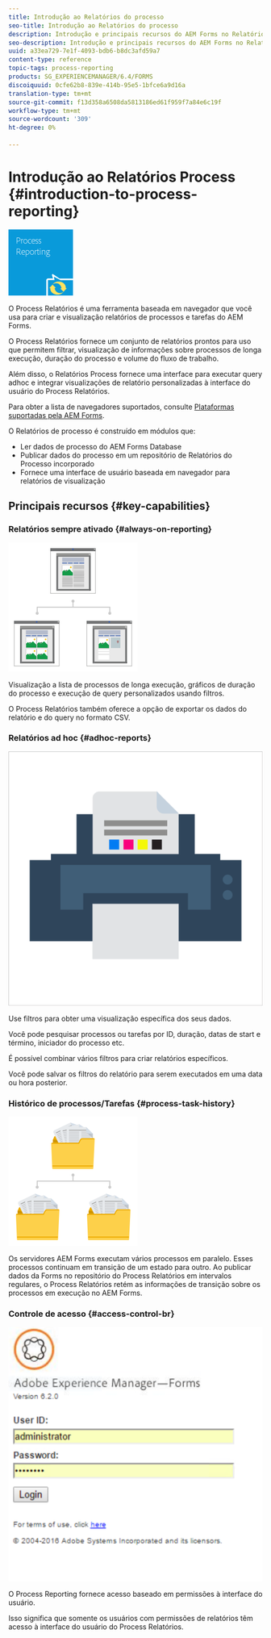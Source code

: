 ```yaml
---
title: Introdução ao Relatórios do processo
seo-title: Introdução ao Relatórios do processo
description: Introdução e principais recursos do AEM Forms no Relatórios JEE Process
seo-description: Introdução e principais recursos do AEM Forms no Relatórios JEE Process
uuid: a33ea729-7e1f-4093-bdb6-b8dc3afd59a7
content-type: reference
topic-tags: process-reporting
products: SG_EXPERIENCEMANAGER/6.4/FORMS
discoiquuid: 0cfe62b8-839e-414b-95e5-1bfce6a9d16a
translation-type: tm+mt
source-git-commit: f13d358a6508da5813186ed61f959f7a84e6c19f
workflow-type: tm+mt
source-wordcount: '309'
ht-degree: 0%

---
```



# Introdução ao Relatórios Process {#introduction-to-process-reporting}

![relatórios de processos](assets/process-reporting.png)

O Process Relatórios é uma ferramenta baseada em navegador que você usa para criar e visualização relatórios de processos e tarefas do AEM Forms.

O Process Relatórios fornece um conjunto de relatórios prontos para uso que permitem filtrar, visualização de informações sobre processos de longa execução, duração do processo e volume do fluxo de trabalho.

Além disso, o Relatórios Process fornece uma interface para executar query adhoc e integrar visualizações de relatório personalizadas à interface do usuário do Process Relatórios.

Para obter a lista de navegadores suportados, consulte [Plataformas suportadas pela AEM Forms](/help/forms/using/aem-forms-jee-supported-platforms.md).

O Relatórios de processo é construído em módulos que:

* Ler dados de processo do AEM Forms Database
* Publicar dados do processo em um repositório de Relatórios do Processo incorporado
* Fornece uma interface de usuário baseada em navegador para relatórios de visualização

## Principais recursos {#key-capabilities}

### Relatórios sempre ativado {#always-on-reporting}

![gerenciamento de sites](assets/site-management.png)

Visualização a lista de processos de longa execução, gráficos de duração do processo e execução de query personalizados usando filtros.

O Process Relatórios também oferece a opção de exportar os dados do relatório e do query no formato CSV.

### Relatórios ad hoc {#adhoc-reports}

![impressão&amp;-colorido](assets/print-&-colour.png)

Use filtros para obter uma visualização específica dos seus dados.

Você pode pesquisar processos ou tarefas por ID, duração, datas de start e término, iniciador do processo etc.

É possível combinar vários filtros para criar relatórios específicos.

Você pode salvar os filtros do relatório para serem executados em uma data ou hora posterior.

### Histórico de processos/Tarefas {#process-task-history}

![gerenciamento de arquivos](assets/file-management.png)

Os servidores AEM Forms executam vários processos em paralelo. Esses processos continuam em transição de um estado para outro. Ao publicar dados da Forms no repositório do Process Relatórios em intervalos regulares, o Process Relatórios retém as informações de transição sobre os processos em execução no AEM Forms.

### Controle de acesso {#access-control-br}

![sem título](assets/untitled.png)

O Process Reporting fornece acesso baseado em permissões à interface do usuário.

Isso significa que somente os usuários com permissões de relatórios têm acesso à interface do usuário do Process Relatórios.


